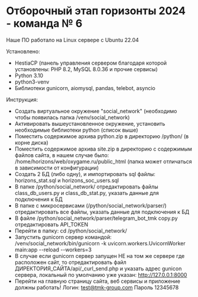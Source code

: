 # Отборочный этап горизонты 2024 - команда № 6
Наше ПО работало на Linux сервере с Ubuntu 22.04

Установлено:
* HestiaCP (панель управления сервером благодаря которой установлены: PHP 8.2, MySQL 8.0.36 и прочие сервисы)
* Python 3.10
* python3-venv
* Библиотеки gunicorn, aiomysql, pandas, telebot, asyncio

Инструкция:
* Создать виртуальное окружение "social_network" (необходимо чтобы появилась папка /venv/social_network)
* Активировать вышеустановленное окружение, установить необходимые библиотеки python (список выше)
* Поместить содержимое архива python.zip в директорию /python/ (в корне диска)
* Поместить содержимое архива site.zip в директорию с содержимым файлов сайта, в нашем случае было: /home/horizons/web/oxygame.ru/public_html (папка может отличаться в зависимости от конфигурации)
* Создать 2 БД (либо одну), и импортировать sql файлы: horizons_stat.sql и horizons_soc_users.sql
* В папке /python/social_network/ отредактировать файлы class_db_users.py и class_db_stat.py, указать данные для подключения к БД
* В папке с микросервисами (/python/social_network/parser/) отредактировать все файлы, указать данные для подключения к БД
* В файле /python/social_network/parser/telegram_bot_tmk copy.py отредактировать API_TOKEN
* Перейти в папку: cd /python/social_network/
* Запустить gunicorn сервер командой: /venv/social_network/bin/gunicorn -k uvicorn.workers.UvicornWorker main:app --reload --workers=3
* В случае если gunicorn сервер запущен НЕ на том же сервере где расположен сайт, то отредактировать файл ДИРЕКТОРИЯ_САЙТА/api/_curl_send.php и указать адрес gunicon сервера, локальный по умолчанию уже указан: http://127.0.0.1:8000
* Перейти на главную страницу сайта, веб сервисы и приложение должны работать! Логин: test@tmk-group.com Пароль 12345678
